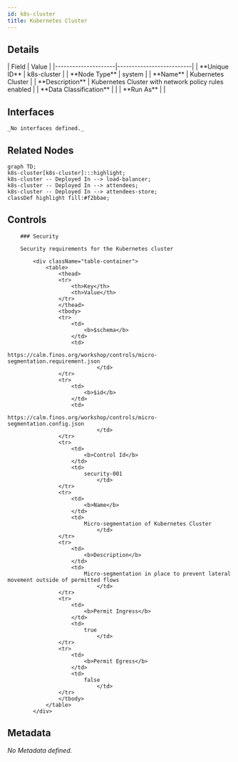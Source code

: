 ```yaml
---
id: k8s-cluster
title: Kubernetes Cluster
---
```


## Details
<div className="table-container">
| Field               | Value                    |
|---------------------|--------------------------|
| **Unique ID**       | k8s-cluster                   |
| **Node Type**       | system             |
| **Name**            | Kubernetes Cluster                 |
| **Description**     | Kubernetes Cluster with network policy rules enabled          |
| **Data Classification** |  |
| **Run As**          |                 |
</div>

## Interfaces
    _No interfaces defined._


## Related Nodes
```mermaid
graph TD;
k8s-cluster[k8s-cluster]:::highlight;
k8s-cluster -- Deployed In --> load-balancer;
k8s-cluster -- Deployed In --> attendees;
k8s-cluster -- Deployed In --> attendees-store;
classDef highlight fill:#f2bbae;

```
## Controls

        ### Security

        Security requirements for the Kubernetes cluster

            <div className="table-container">
                <table>
                    <thead>
                    <tr>
                        <th>Key</th>
                        <th>Value</th>
                    </tr>
                    </thead>
                    <tbody>
                    <tr>
                        <td>
                            <b>$schema</b>
                        </td>
                        <td>
                            https://calm.finos.org/workshop/controls/micro-segmentation.requirement.json
                                </td>
                    </tr>
                    <tr>
                        <td>
                            <b>$id</b>
                        </td>
                        <td>
                            https://calm.finos.org/workshop/controls/micro-segmentation.config.json
                                </td>
                    </tr>
                    <tr>
                        <td>
                            <b>Control Id</b>
                        </td>
                        <td>
                            security-001
                                </td>
                    </tr>
                    <tr>
                        <td>
                            <b>Name</b>
                        </td>
                        <td>
                            Micro-segmentation of Kubernetes Cluster
                                </td>
                    </tr>
                    <tr>
                        <td>
                            <b>Description</b>
                        </td>
                        <td>
                            Micro-segmentation in place to prevent lateral movement outside of permitted flows
                                </td>
                    </tr>
                    <tr>
                        <td>
                            <b>Permit Ingress</b>
                        </td>
                        <td>
                            true
                                </td>
                    </tr>
                    <tr>
                        <td>
                            <b>Permit Egress</b>
                        </td>
                        <td>
                            false
                                </td>
                    </tr>
                    </tbody>
                </table>
            </div>


## Metadata
  _No Metadata defined._
